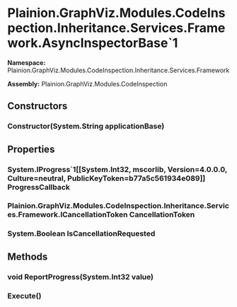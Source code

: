 
# Plainion.GraphViz.Modules.CodeInspection.Inheritance.Services.Framework.AsyncInspectorBase`1

**Namespace:** Plainion.GraphViz.Modules.CodeInspection.Inheritance.Services.Framework

**Assembly:** Plainion.GraphViz.Modules.CodeInspection


## Constructors

### Constructor(System.String applicationBase)


## Properties

### System.IProgress`1[[System.Int32, mscorlib, Version=4.0.0.0, Culture=neutral, PublicKeyToken=b77a5c561934e089]] ProgressCallback

### Plainion.GraphViz.Modules.CodeInspection.Inheritance.Services.Framework.ICancellationToken CancellationToken

### System.Boolean IsCancellationRequested


## Methods

### void ReportProgress(System.Int32 value)

###  Execute()
